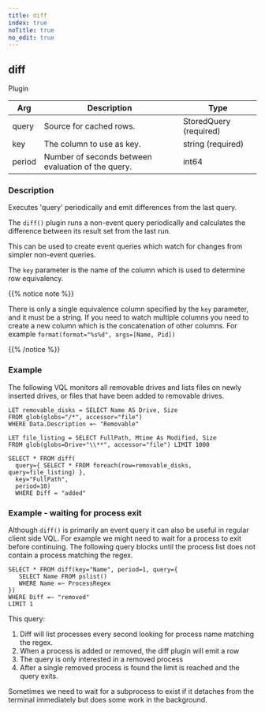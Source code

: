 ```yaml
---
title: diff
index: true
noTitle: true
no_edit: true
---
```




<div class="vql_item"></div>


## diff
<span class='vql_type pull-right page-header'>Plugin</span>



<div class="vqlargs"></div>

Arg | Description | Type
----|-------------|-----
query|Source for cached rows.|StoredQuery (required)
key|The column to use as key.|string (required)
period|Number of seconds between evaluation of the query.|int64

### Description

Executes 'query' periodically and emit differences from the last query.

The `diff()` plugin runs a non-event query periodically and calculates
the difference between its result set from the last run.

This can be used to create event queries which watch for changes from
simpler non-event queries.

The `key` parameter is the name of the column which is used to
determine row equivalency.

{{% notice note %}}

There is only a single equivalence column specified by the `key`
parameter, and it must be a string. If you need to watch multiple
columns you need to create a new column which is the concatenation
of other columns. For example `format(format="%s%d", args=[Name,
Pid])`

{{% /notice %}}

### Example

The following VQL monitors all removable drives and lists files on
newly inserted drives, or files that have been added to removable
drives.

```vql
LET removable_disks = SELECT Name AS Drive, Size
FROM glob(globs="/*", accessor="file")
WHERE Data.Description =~ "Removable"

LET file_listing = SELECT FullPath, Mtime As Modified, Size
FROM glob(globs=Drive+"\\**", accessor="file") LIMIT 1000

SELECT * FROM diff(
  query={ SELECT * FROM foreach(row=removable_disks, query=file_listing) },
  key="FullPath",
  period=10)
  WHERE Diff = "added"
```

### Example - waiting for process exit

Although `diff()` is primarily an event query it can also be
useful in regular client side VQL. For example we might need to
wait for a process to exit before continuing. The following query
blocks until the process list does not contain a process matching
the regex.

```vql
SELECT * FROM diff(key="Name", period=1, query={
   SELECT Name FROM pslist()
   WHERE Name =~ ProcessRegex
})
WHERE Diff =~ "removed"
LIMIT 1
```

This query:

1. Diff will list processes every second looking for process name
   matching the regex.
2. When a process is added or removed, the diff plugin will emit a
   row
3. The query is only interested in a removed process
4. After a single removed process is found the limit is reached
   and the query exits.

Sometimes we need to wait for a subprocess to exist if it detaches
from the terminal immediately but does some work in the background.


